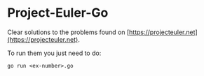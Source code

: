 # Project-Euler-Go

Clear solutions to the problems found on [https://projecteuler.net](https://projecteuler.net).

To run them you just need to do:
```
go run <ex-number>.go
````
